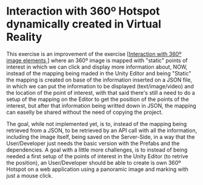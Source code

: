 # Interaction with 360º Hotspot dynamically created in Virtual Reality

This exercise is an improvement of the exercise [[Interaction with 360º image elements
](https://github.com/andresilmor/Interaction-with-360-image-elements)] where an 360º image is mapped with "static" points of interest in which we can click and display more information about, NOW, instead of the mapping being maded in the Unity Editor and being "Static" the mapping is created on base of the information inserted on a JSON file, in which we can put the information to be displayed (text/image/video) and the location of the point of interest, with that said there's still a need to do a setup of the mapping on the Editor to get the position of the points of the interest, but after that information being writted down in JSON, the mapping can easelly be shared without the need of copying the project.

The goal, while not implemented yet, is to, instead of the mapping being retrieved from a JSON, to be retrieved by an API call with all the information, including the image itself, being saved on the Server-Side, in a way that the User/Developer just needs the basic version with the Prefabs and the dependencies. A goal with a little more challenges, is to instead of being needed a first setup of the points of interest in the Unity Editor (to retrive the position), an User/Developer should be able to create is own 360º Hotspot on a web application using a panoramic image and marking with just a mouse click.

